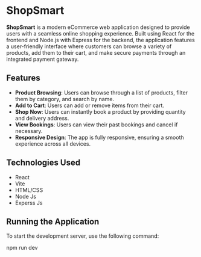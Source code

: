 
# ShopSmart

**ShopSmart** is a modern eCommerce web application designed to provide users with a seamless online shopping experience. Built using React for the frontend and Node.js with Express for the backend, the application features a user-friendly interface where customers can browse a variety of products, add them to their cart, and make secure payments through an integrated payment gateway.

## Features

- **Product Browsing**: Users can browse through a list of products, filter them by category, and search by name.
- **Add to Cart**: Users can add or remove items from their cart.
- **Shop Now**: Users can instantly book a product by providing quantity and delivery address.
- **View Bookings**: Users can view their past bookings and cancel if necessary.
- **Responsive Design**: The app is fully responsive, ensuring a smooth experience across all devices.

## Technologies Used

- React
- Vite
- HTML/CSS
- Node Js
- Experss Js

## Running the Application

To start the development server, use the following command:


npm run dev
